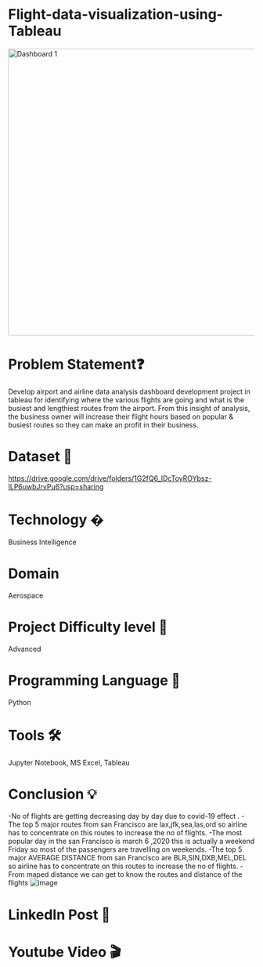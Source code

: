 # Flight-data-visualization-using-Tableau
<img width="585" alt="Dashboard 1" src="https://user-images.githubusercontent.com/85065063/150083457-df717e7b-d671-4213-8613-c271f7b61e72.png">

# Problem Statement❓

Develop airport and airline data analysis dashboard development project in tableau for identifying where the various flights are going and what is the busiest and lengthiest routes from the airport. 
From this insight of analysis, the business owner will increase their flight hours based on popular & busiest routes so they can make an profit in their business.

# Dataset 📀
 https://drive.google.com/drive/folders/1G2fQ6_lDcToyROYbsz-ILP6uwbJrvPu6?usp=sharing
# Technology �
Business Intelligence
# Domain
Aerospace
# Project Difficulty level 🥇
Advanced
# Programming Language 🐍
Python
# Tools 🛠
Jupyter Notebook, MS Excel, Tableau
# Conclusion 💡
-No of flights are getting decreasing day by day due to covid-19 effect .
-The top 5 major routes from san Francisco are lax,jfk,sea,las,ord so airline has to concentrate on this routes to increase the no of flights.
-The most popular day in the san Francisco is march 6 ,2020 this is actually a weekend Friday so most of the passengers are travelling on weekends.
-The top 5 major AVERAGE DISTANCE from san Francisco are BLR,SIN,DXB,MEL,DEL so airline has to concentrate on this routes to increase the no of flights.
-From maped distance we can get to know the routes and distance of the flights
![image](https://user-images.githubusercontent.com/85065063/150095702-ed691eb3-a40d-463e-a0ef-622fe327bce2.png)

# LinkedIn Post 📲

# Youtube Video 🎬

